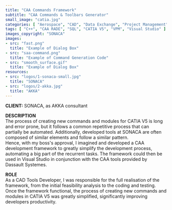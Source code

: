 ```yaml
---
title: "CAA Commands Framework"
subtitle: "CAA Commands & Toolbars Generator"
small_image: "catia.jpg"
categories: [ "Aerospace", "CAD", "Data Exchange", "Project Management", "Consulting", "R&D" ]
tags: [ "C++", "CAA RADE", "SQL", "CATIA V5", "VPM", "Visual Studio" ]
images_copyright: "SONACA"
images:
- src: "fast.png"
  title: "Example of Dialog Box"
- src: "saa-command.png"
  title: "Example of Command Generation Code"
- src: "smooth_surface.gif"
  title: "Example of Dialog Box"
resources:
- src: "logos/1-sonaca-small.jpg"
  title: "SONACA"
- src: "logos/2-akka.jpg"
  title: "AKKA"
---
```


<b>CLIENT:</b> SONACA, as AKKA consultant<br>

<b>DESCRIPTION</b><br>
The process of creating new commands and modules for CATIA V5 is long and error prone, but it follows a common repetitive process that can partially be automated. Additionally, developed tools at SONACA are often composed of similar elements and follow a similar pattern.<br>
Hence, with my boss's approval, I imagined and developed a CAA development framework to greatly simplify the development process, automating a big part of the recurrent tasks. The framework could then be used in Visual Studio in conjunction with the CAA tools provided by Dassault Systemes.<br>

<b>ROLE</b><br>
As a CAD Tools Developer, I was responsible for the full realisation of the framework, from the initial feasibility analysis to the coding and testing. Once the framework functional, the process of creating new commands and modules in CATIA V5 was greatly simplified, significantly improving developers productivity.<br>
